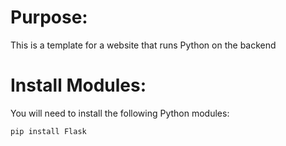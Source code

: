 # Purpose:

This is a template for a website that runs Python on the backend

# Install Modules:

You will need to install the following Python modules:

    pip install Flask
